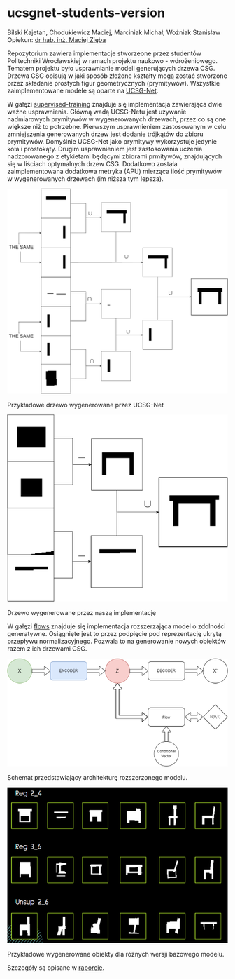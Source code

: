 # ucsgnet-students-version

Bilski Kajetan, Chodukiewicz Maciej, Marciniak Michał, Woźniak Stanisław
Opiekun: [dr hab. inż. Maciej Zięba](https://scholar.google.com/citations?user=XmOBJZYAAAAJ&hl=en")

Repozytorium zawiera implementacje stworzeone przez studentów Politechniki Wrocławskiej w ramach projektu naukowo - wdrożeniowego. Tematem projektu było usprawnianie modeli generujących drzewa CSG. Drzewa CSG opisują w jaki sposób złożone kształty mogą zostać stworzone przez składanie prostych figur geometrycznych (prymitywów). Wszystkie zaimplementowane modele są oparte na [UCSG-Net](https://github.com/kacperkan/ucsgnet).

W gałęzi [supervised-training](https://github.com/sates298/ucsgnet-students-version/tree/supervised-training) znajduje się implementacja zawierająca dwie ważne usprawnienia. Główną wadą UCSG-Netu jest używanie nadmiarowych prymitywów w wygenerowanych drzewach, przez co są one większe niż to potrzebne. Pierwszym usprawnieniem zastosowanym w celu zmniejszenia generowanych drzew jest dodanie trójkątów do zbioru prymitywów. Domyślnie UCSG-Net jako prymitywy wykorzystuje jedynie koła i prostokąty. Drugim usprawnieniem jest zastosowania uczenia nadzorowanego z etykietami będącymi zbiorami prmitywów, znajdujących się w liściach optymalnych drzew CSG. Dodatkowo została zaimplementowana dodatkowa metryka (APU) mierząca ilość prymitywów w wygenerowanych drzewach (im niższa tym lepsza).

![drzewo wygenerowane przez UCSG-Net](images/ucsgnet-tree1.png)

Przykładowe drzewo wygenerowane przez UCSG-Net

![drzewo wygenerowane przez naszą implementację](images/regv1-tree1.png)

Drzewo wygenerowane przez naszą implementację

W gałęzi [flows](https://github.com/sates298/ucsgnet-students-version/tree/flows) znajduje się implementacja rozszerzająca model o zdolności generatywne. Osiągnięte jest to przez podpięcie pod reprezentację ukrytą przepływu normalizacyjnego. Pozwala to na generowanie nowych obiektów razem z ich drzewami CSG.

![schemat modelu](images/kodowanieflow.png)

Schemat przedstawiający architekturę rozszerzonego modelu.

![wygenerowane próbki](images/generated.png)

Przykładowe wygenerowane obiekty dla różnych wersji bazowego modelu.

Szczegóły są opisane w [raporcie](docs/GenWro_raport.pdf).
